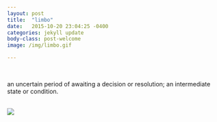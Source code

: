 ```yaml
---
layout: post
title:  "limbo"
date:   2015-10-20 23:04:25 -0400
categories: jekyll update
body-class: post-welcome
image: /img/limbo.gif

---
```

<br>
<p>an uncertain period of awaiting a decision or resolution; an intermediate state or condition.</p>
<br>
<div class="img_row">
<img src="{{ site.baseurl }}/img/limbo.gif">
</div>

<br>
